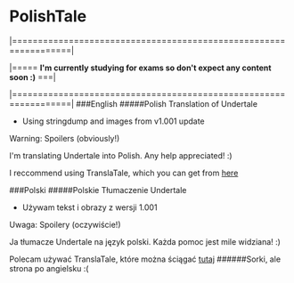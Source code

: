 # PolishTale
|=================================================================|
 
 |===== **I'm currently studying for exams so don't expect any content soon :)** ===|

|=================================================================|
###English
#####Polish Translation of Undertale
 - Using stringdump and images from v1.001 update

Warning: Spoilers (obviously!)

I'm translating Undertale into Polish. Any help appreciated! :)

I reccommend using TranslaTale, which you can get from [here](https://github.com/AlexWaveDiver/TranslaTale/releases)

###Polski
#####Polskie Tłumaczenie Undertale
- Używam tekst i obrazy z wersji 1.001

Uwaga: Spoilery (oczywiście!)

Ja tłumacze Undertale na język polski. Każda pomoc jest mile widziana! :)

Polecam używać TranslaTale, które można ściągać [tutaj](https://github.com/AlexWaveDiver/TranslaTale/releases)
######Sorki, ale strona po angielsku :(

